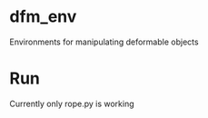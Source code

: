 # dfm_env
Environments for manipulating deformable objects
# Run

Currently only rope.py is working
